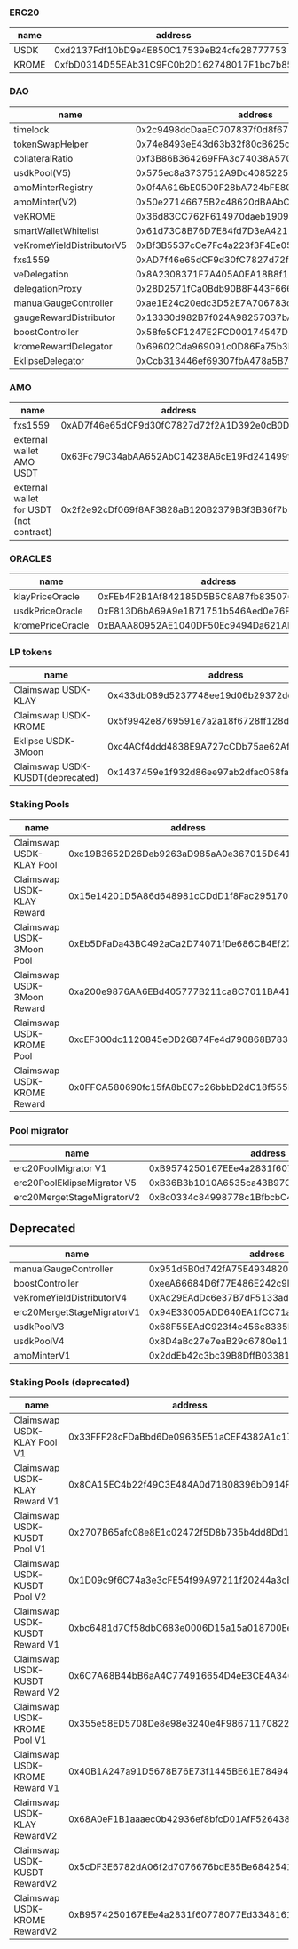 ### ERC20
| name | address |
|-------|--------|
| USDK | 0xd2137Fdf10bD9e4E850C17539eB24cfe28777753 |
| KROME | 0xfbD0314D55EAb31C9FC0b2D162748017F1bc7b85 |

### DAO
| name | address |
|------|---------|
| timelock | 0x2c9498dcDaaEC707837f0d8f67c443d743D240D9 |
| tokenSwapHelper | 0x74e8493eE43d63b32f80cB625c19492C361Cb8cB |
| collateralRatio | 0xf3B86B364269FFA3c74038A570a4AbF0aae950B3 |
| usdkPool(V5) | 0x575ec8a3737512A9Dc408522539915Aa86BbDaE9 |
| amoMinterRegistry | 0x0f4A616bE05D0F28bA724bFE80a64062E2aa262A |
| amoMinter(V2) | 0x50e27146675B2c48620dBAAbC501c5a302A173DE |
| veKROME | 0x36d83CC762F614970daeb1909141Fc5ddA9683D5 |
| smartWalletWhitelist | 0x61d73C8B76D7E84fd7D3eA4212Dce01b0FEf0dc3 |
| veKromeYieldDistributorV5 | 0xBf3B5537cCe7Fc4a223f3F4Ee0538A75a640C9dc |
| fxs1559 | 0xAD7f46e65dCF9d30fC7827d72f2A1D392e0cB0D9 |
| veDelegation | 0x8A2308371F7A405A0EA18B8f11e5239473b4F66b |
| delegationProxy | 0x28D2571fCa0Bdb90B8F443F666015B75b82837d9 |
| manualGaugeController | 0xae1E24c20edc3D52E7A706783dDd898937A3df90 |
| gaugeRewardDistributor | 0x13330d982B7f024A98257037bA23f9C810586114 |
| boostController | 0x58fe5CF1247E2FCD00174547DBab34e7fb75fE1E |
| kromeRewardDelegator | 0x69602Cda969091c0D86Fa75b3b59B2f81e241C03 |
| EklipseDelegator | 0xCcb313446ef69307fbA478a5B74d0AF8Fc92D31D |

### AMO
| name | address |
|------|---------|
| fxs1559 | 0xAD7f46e65dCF9d30fC7827d72f2A1D392e0cB0D9 |
| external wallet AMO USDT | 0x63Fc79C34abAA652AbC14238A6cE19Fd241499f9 |
| external wallet for USDT (not contract) | 0x2f2e92cDf069f8AF3828aB120B2379B3f3B36f7b |

### ORACLES
| name | address |
|------|---------|
| klayPriceOracle | 0xFEb4F2B1Af842185D5B5C8A87fb8350762CEf57E |
| usdkPriceOracle | 0xF813D6bA69A9e1B71751b546Aed0e76Ff6DeB448 |
| kromePriceOracle | 0xBAAA80952AE1040DF50Ec9494Da621AD87834Ed0 |

### LP tokens
| name | address |
|------|---------|
| Claimswap USDK-KLAY | 0x433db089d5237748ee19d06b29372deb67108353 |
| Claimswap USDK-KROME | 0x5f9942e8769591e7a2a18f6728ff128d6a08723d |
| Eklipse USDK-3Moon | 0xc4ACf4ddd4838E9A727cCDb75ae62Af1706a7173 |
| Claimswap USDK-KUSDT(deprecated) | 0x1437459e1f932d86ee97ab2dfac058fa0a60769c |

### Staking Pools
| name | address |
|------|---------|
| Claimswap USDK-KLAY Pool | 0xc19B3652D26Deb9263aD985aA0e367015D641e68 |
| Claimswap USDK-KLAY Reward | 0x15e14201D5A86d648981cCDdD1f8Fac29517050c |
| Claimswap USDK-3Moon Pool | 0xEb5DFaDa43BC492aCa2D74071fDe686CB4Ef27f9 |
| Claimswap USDK-3Moon Reward | 0xa200e9876AA6EBd405777B211ca8C7011BA41c95 |
| Claimswap USDK-KROME Pool | 0xcEF300dc1120845eDD26874Fe4d790868B783177 |
| Claimswap USDK-KROME Reward | 0x0FFCA580690fc15fA8bE07c26bbbD2dC18f555DA |

### Pool migrator
| name | address |
|------|---------|
| erc20PoolMigrator V1 | 0xB9574250167EEe4a2831f60778077Ed334816105 |
| erc20PoolEklipseMigrator V5 | 0xB36B3b1010A6535ca43B97C40ed90Fe5114C657F |
| erc20MergetStageMigratorV2 | 0xBc0334c84998778c1BfbcbC470d162732A026Fcb |

## Deprecated
| name | address |
|------|---------|
| manualGaugeController | 0x951d5B0d742fA75E4934820a815cf9bCdC0d2da6 |
| boostController | 0xeeA66684D6f77E486E242c9EF3Aa434eb49Fd615 |
| veKromeYieldDistributorV4 | 0xAc29EAdDc6e37B7dF5133adA1a0F8119EbfFB948 |
| erc20MergetStageMigratorV1 | 0x94E33005ADD640EA1fCC71a4a9960640af566857 |
| usdkPoolV3 | 0x68F55EAdC923f4c456c8335bc1fa1E4ae15181F9 |
| usdkPoolV4 | 0x8D4aBc27e7eaB29c6780e11bfCa98B631F4B7e15 |
| amoMinterV1 | 0x2ddEb42c3bc39B8DffB03381f5909e8C324dB49E |

### Staking Pools (deprecated)
| name | address |
|------|---------|
| Claimswap USDK-KLAY Pool V1 | 0x33FFF28cFDaBbd6De09635E51aCEF4382A1c1795 |
| Claimswap USDK-KLAY Reward V1 | 0x8CA15EC4b22f49C3E484A0d71B08396bD914FAc0 |
| Claimswap USDK-KUSDT Pool V1 | 0x2707B65afc08e8E1c02472f5D8b735b4dd8Dd1d0 |
| Claimswap USDK-KUSDT Pool V2 | 0x1D09c9f6C74a3e3cFE54f99A97211f20244a3cEb |
| Claimswap USDK-KUSDT Reward V1 | 0xbc6481d7Cf58dbC683e0006D15a15a018700Ee83 |
| Claimswap USDK-KUSDT Reward V2 | 0x6C7A68B44bB6aA4C774916654D4eE3CE4A34664A |
| Claimswap USDK-KROME Pool V1 | 0x355e58ED5708De8e98e3240e4F98671170822153 |
| Claimswap USDK-KROME Reward V1 | 0x40B1A247a91D5678B76E73f1445BE61E78494bcA |
| Claimswap USDK-KLAY RewardV2 | 0x68A0eF1B1aaaec0b42936ef8bfcD01AfF526438B |
| Claimswap USDK-KUSDT RewardV2 | 0x5cDF3E6782dA06f2d7076676bdE85Be6842541B5 |
| Claimswap USDK-KROME RewardV2 | 0xB9574250167EEe4a2831f60778077Ed334816105 |

